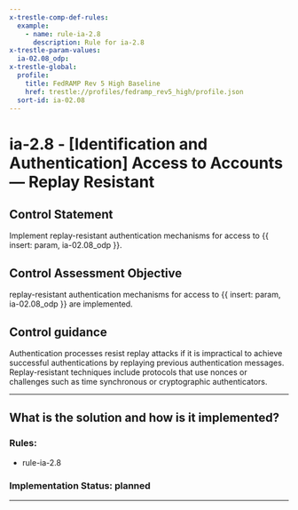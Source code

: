 ```yaml
---
x-trestle-comp-def-rules:
  example:
    - name: rule-ia-2.8
      description: Rule for ia-2.8
x-trestle-param-values:
  ia-02.08_odp:
x-trestle-global:
  profile:
    title: FedRAMP Rev 5 High Baseline
    href: trestle://profiles/fedramp_rev5_high/profile.json
  sort-id: ia-02.08
---
```


# ia-2.8 - \[Identification and Authentication\] Access to Accounts — Replay Resistant

## Control Statement

Implement replay-resistant authentication mechanisms for access to {{ insert: param, ia-02.08_odp }}.

## Control Assessment Objective

replay-resistant authentication mechanisms for access to {{ insert: param, ia-02.08_odp }} are implemented.

## Control guidance

Authentication processes resist replay attacks if it is impractical to achieve successful authentications by replaying previous authentication messages. Replay-resistant techniques include protocols that use nonces or challenges such as time synchronous or cryptographic authenticators.

______________________________________________________________________

## What is the solution and how is it implemented?

<!-- For implementation status enter one of: implemented, partial, planned, alternative, not-applicable -->

<!-- Note that the list of rules under ### Rules: is read-only and changes will not be captured after assembly to JSON -->

<!-- Add control implementation description here for control: ia-2.8 -->

### Rules:

  - rule-ia-2.8

### Implementation Status: planned

______________________________________________________________________

